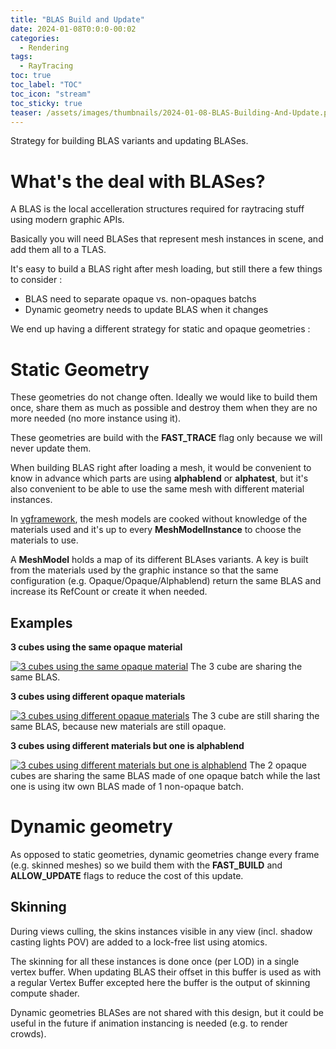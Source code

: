 ```yaml
---
title: "BLAS Build and Update"
date: 2024-01-08T0:0:0-00:02
categories:
  - Rendering
tags:
  - RayTracing
toc: true
toc_label: "TOC"
toc_icon: "stream"
toc_sticky: true
teaser: /assets/images/thumbnails/2024-01-08-BLAS-Building-And-Update.png
---
```


Strategy for building BLAS variants and updating BLASes.

# What's the deal with BLASes?

A BLAS is the local accelleration structures required for raytracing stuff using modern graphic APIs. 

Basically you will need BLASes that represent mesh instances in scene, and add them all to a TLAS.

It's easy to build a BLAS right after mesh loading, but still there a few things to consider :

- BLAS need to separate opaque vs. non-opaques batchs
- Dynamic geometry needs to update BLAS when it changes

We end up having a different strategy for static and opaque geometries :


# Static Geometry

These geometries do not change often. Ideally we would like to build them once, share them as much as possible
and destroy them when they are no more needed (no more instance using it).

These geometries are build with the **FAST_TRACE** flag only because we will never update them.

When building BLAS right after loading a mesh, it would be convenient to know in advance which parts 
are using **alphablend** or **alphatest**, but it's also convenient to be able to use the same mesh 
with different material instances.

In [vgframework](https://github.com/vimontgames/vgframework), the mesh models are cooked without 
knowledge of the materials used and it's up to every **MeshModelInstance** to choose the materials to use.

A **MeshModel** holds a map of its different BLAses variants. A key is built from the materials used by the 
graphic instance so that the same configuration (e.g. Opaque/Opaque/Alphablend) return the same BLAS and 
increase its RefCount or create it when needed.

## Examples

**3 cubes using the same opaque material**

[![3 cubes using the same opaque material](http://vimontgames.github.io/assets/images/BLAStest/1.png)](http://vimontgames.github.io/assets/images/BLAStest/1.png)
The 3 cube are sharing the same BLAS.

**3 cubes using different opaque materials**

[![3 cubes using different opaque materials](http://vimontgames.github.io/assets/images/BLAStest/2.png)](http://vimontgames.github.io/assets/images/BLAStest/2.png)
The 3 cube are still sharing the same BLAS, because new materials are still opaque.

**3 cubes using different materials but one is alphablend**

[![3 cubes using different materials but one is alphablend](http://vimontgames.github.io/assets/images/BLAStest/3.png)](http://vimontgames.github.io/assets/images/BLAStest/3.png)
The 2 opaque cubes are sharing the same BLAS made of one opaque batch while the last one is using itw own 
BLAS made of 1 non-opaque batch.


# Dynamic geometry 

As opposed to static geometries, dynamic geometries change every frame (e.g. skinned meshes) so we build them
with the **FAST_BUILD** and **ALLOW_UPDATE** flags to reduce the cost of this update.

## Skinning

During views culling, the skins instances visible in any view (incl. shadow casting lights POV) are added to a
lock-free list using atomics.

The skinning for all these instances is done once (per LOD) in a single vertex buffer. When updating BLAS their
offset in this buffer is used as with a regular Vertex Buffer excepted here the buffer is the output of skinning
compute shader.

Dynamic geometries BLASes are not shared with this design, but it could be useful in the future if animation
instancing is needed (e.g. to render crowds).





